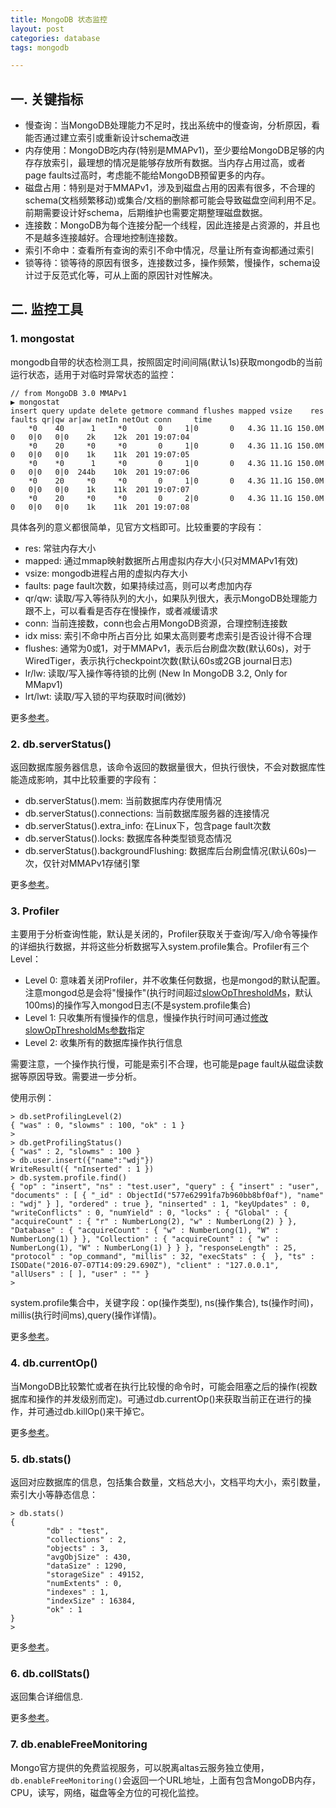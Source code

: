```yaml
---
title: MongoDB 状态监控
layout: post
categories: database
tags: mongodb

---
```


## 一. 关键指标

- 慢查询：当MongoDB处理能力不足时，找出系统中的慢查询，分析原因，看能否通过建立索引或重新设计schema改进
- 内存使用：MongoDB吃内存(特别是MMAPv1)，至少要给MongoDB足够的内存存放索引，最理想的情况是能够存放所有数据。当内存占用过高，或者page faults过高时，考虑能不能给MongoDB预留更多的内存。
- 磁盘占用：特别是对于MMAPv1，涉及到磁盘占用的因素有很多，不合理的schema(文档频繁移动)或集合/文档的删除都可能会导致磁盘空间利用不足。前期需要设计好schema，后期维护也需要定期整理磁盘数据。
- 连接数：MongoDB为每个连接分配一个线程，因此连接是占资源的，并且也不是越多连接越好。合理地控制连接数。
- 索引不命中：查看所有查询的索引不命中情况，尽量让所有查询都通过索引
- 锁等待：锁等待的原因有很多，连接数过多，操作频繁，慢操作，schema设计过于反范式化等，可从上面的原因针对性解决。

<!--more-->
## 二. 监控工具

### 1. mongostat

mongodb自带的状态检测工具，按照固定时间间隔(默认1s)获取mongodb的当前运行状态，适用于对临时异常状态的监控：

	// from MongoDB 3.0 MMAPv1
    ▶ mongostat
    insert query update delete getmore command flushes mapped vsize    res faults qr|qw ar|aw netIn netOut conn     time
        *0    40      1     *0       0     1|0       0   4.3G 11.1G 150.0M      0   0|0   0|0    2k    12k  201 19:07:04
        *0    20     *0     *0       0     1|0       0   4.3G 11.1G 150.0M      0   0|0   0|0    1k    11k  201 19:07:05
        *0    *0      1     *0       0     1|0       0   4.3G 11.1G 150.0M      0   0|0   0|0  244b    10k  201 19:07:06
        *0    20     *0     *0       0     1|0       0   4.3G 11.1G 150.0M      0   0|0   0|0    1k    11k  201 19:07:07
        *0    20     *0     *0       0     2|0       0   4.3G 11.1G 150.0M      0   0|0   0|0    1k    11k  201 19:07:08

具体各列的意义都很简单，见官方文档即可。比较重要的字段有：

- res:      常驻内存大小
- mapped:   通过mmap映射数据所占用虚拟内存大小(只对MMAPv1有效)
- vsize:    mongodb进程占用的虚拟内存大小
- faults:   page fault次数，如果持续过高，则可以考虑加内存
- qr/qw:    读取/写入等待队列的大小，如果队列很大，表示MongoDB处理能力跟不上，可以看看是否存在慢操作，或者减缓请求
- conn:     当前连接数，conn也会占用MongoDB资源，合理控制连接数
- idx miss: 索引不命中所占百分比 如果太高则要考虑索引是否设计得不合理
- flushes:  通常为0或1，对于MMAPv1，表示后台刷盘次数(默认60s)，对于WiredTiger，表示执行checkpoint次数(默认60s或2GB journal日志)
- lr/lw:    读取/写入操作等待锁的比例 (New In MongoDB 3.2, Only for MMapv1)
- lrt/lwt:  读取/写入锁的平均获取时间(微妙)

更多[参考][mongostat]。


### 2. db.serverStatus()

返回数据库服务器信息，该命令返回的数据量很大，但执行很快，不会对数据库性能造成影响，其中比较重要的字段有：

- db.serverStatus().mem: 当前数据库内存使用情况
- db.serverStatus().connections: 当前数据库服务器的连接情况
- db.serverStatus().extra_info: 在Linux下，包含page fault次数
- db.serverStatus().locks: 数据库各种类型锁竞态情况
- db.serverStatus().backgroundFlushing: 数据库后台刷盘情况(默认60s)一次，仅针对MMAPv1存储引擎

更多[参考][db.serverStatus()]。


### 3. Profiler

主要用于分析查询性能，默认是关闭的，Profiler获取关于查询/写入/命令等操作的详细执行数据，并将这些分析数据写入system.profile集合。Profiler有三个Level：

- Level 0: 意味着关闭Profiler，并不收集任何数据，也是mongod的默认配置。注意mongod总是会将"慢操作"(执行时间超过[slowOpThresholdMs][]，默认100ms)的操作写入mongod日志(不是system.profile集合)
- Level 1: 只收集所有慢操作的信息，慢操作执行时间可通过[修改slowOpThresholdMs参数][modify slowOpThresholdMs]指定
- Level 2: 收集所有的数据库操作执行信息

需要注意，一个操作执行慢，可能是索引不合理，也可能是page fault从磁盘读数据等原因导致。需要进一步分析。

使用示例：

	> db.setProfilingLevel(2)
	{ "was" : 0, "slowms" : 100, "ok" : 1 }
	>
	> db.getProfilingStatus()
	{ "was" : 2, "slowms" : 100 }
	> db.user.insert({"name":"wdj"})
	WriteResult({ "nInserted" : 1 })
	> db.system.profile.find()
	{ "op" : "insert", "ns" : "test.user", "query" : { "insert" : "user", "documents" : [ { "_id" : ObjectId("577e62991fa7b960bb8bf0af"), "name" : "wdj" } ], "ordered" : true }, "ninserted" : 1, "keyUpdates" : 0, "writeConflicts" : 0, "numYield" : 0, "locks" : { "Global" : { "acquireCount" : { "r" : NumberLong(2), "w" : NumberLong(2) } }, "Database" : { "acquireCount" : { "w" : NumberLong(1), "W" : NumberLong(1) } }, "Collection" : { "acquireCount" : { "w" : NumberLong(1), "W" : NumberLong(1) } } }, "responseLength" : 25, "protocol" : "op_command", "millis" : 32, "execStats" : {  }, "ts" : ISODate("2016-07-07T14:09:29.690Z"), "client" : "127.0.0.1", "allUsers" : [ ], "user" : "" }
	>

system.profile集合中，关键字段：op(操作类型), ns(操作集合), ts(操作时间)，millis(执行时间ms),query(操作详情)。

更多[参考][Profiler]。

### 4. db.currentOp()

当MongoDB比较繁忙或者在执行比较慢的命令时，可能会阻塞之后的操作(视数据库和操作的并发级别而定)。可通过db.currentOp()来获取当前正在进行的操作，并可通过db.killOp()来干掉它。

更多[参考][db.currentOp()]。

### 5. db.stats()

返回对应数据库的信息，包括集合数量，文档总大小，文档平均大小，索引数量，索引大小等静态信息：

	> db.stats()
	{
	        "db" : "test",
	        "collections" : 2,
	        "objects" : 3,
	        "avgObjSize" : 430,
	        "dataSize" : 1290,
	        "storageSize" : 49152,
	        "numExtents" : 0,
	        "indexes" : 1,
	        "indexSize" : 16384,
	        "ok" : 1
	}
	>

更多[参考][db.stats()]。

### 6. db.collStats()

返回集合详细信息.

更多[参考][db.collStats()]。

### 7. db.enableFreeMonitoring

Mongo官方提供的免费监视服务，可以脱离altas云服务独立使用，`db.enableFreeMonitoring()`会返回一个URL地址，上面有包含MongoDB内存，CPU，读写，网络，磁盘等全方位的可视化监控。

[db.serverStatus()]: https://docs.mongodb.com/manual/reference/command/serverStatus/
[mongostat]: https://docs.mongodb.com/manual/reference/program/mongostat/
[Profiler]: https://docs.mongodb.com/manual/tutorial/manage-the-database-profiler/
[slowOpThresholdMs]: https://docs.mongodb.com/manual/reference/configuration-options/#operationProfiling.slowOpThresholdMs
[modify slowOpThresholdMs]: https://docs.mongodb.com/manual/tutorial/manage-the-database-profiler/#database-profiling-specify-slowms-threshold
[db.currentOp()]: https://docs.mongodb.com/manual/reference/method/db.currentOp/
[db.stats()]: https://docs.mongodb.com/manual/reference/command/dbStats/
[db.collStats()]: https://docs.mongodb.com/manual/reference/command/collStats/#dbcmd.collStats
